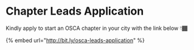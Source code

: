 # Chapter Leads Application

Kindly apply to start an OSCA chapter in your city with the link below 👇🏾

{% embed url="http://bit.ly/osca-leads-application" %}



